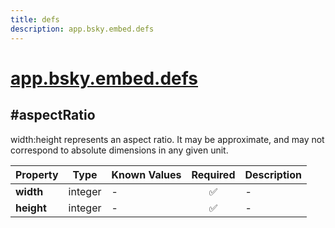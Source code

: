 ```yaml
---
title: defs
description: app.bsky.embed.defs
---
```


# [app.bsky.embed.defs](https://github.com/myConsciousness/atproto.dart/blob/main/lexicons/app/bsky/embed/defs.json)

## #aspectRatio

width:height represents an aspect ratio. It may be approximate, and may not correspond to absolute dimensions in any given unit.

| Property | Type | Known Values | Required | Description |
| --- | --- | --- | :---: | --- |
| **width** | integer | - | ✅ | - |
| **height** | integer | - | ✅ | - |

